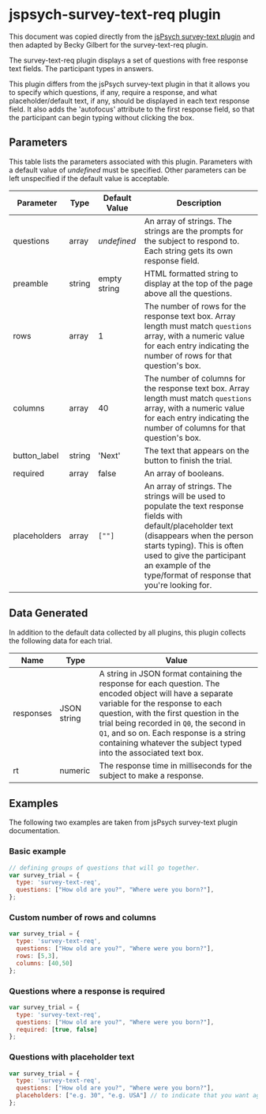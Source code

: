 # jspsych-survey-text-req plugin

This document was copied directly from the [jsPsych survey-text plugin](http://docs.jspsych.org/plugins/jspsych-survey-text/) and then adapted by Becky Gilbert for the survey-text-req plugin.

The survey-text-req plugin displays a set of questions with free response text fields. The participant types in answers. 

This plugin differs from the jsPsych survey-text plugin in that it allows you to specify which questions, if any, require a response, and what placeholder/default text, if any, should be displayed in each text response field. It also adds the 'autofocus' attribute to the first response field, so that the participant can begin typing without clicking the box.

## Parameters

This table lists the parameters associated with this plugin. Parameters with a default value of *undefined* must be specified. Other parameters can be left unspecified if the default value is acceptable.

Parameter | Type | Default Value | Description
----------|------|---------------|------------
questions | array | *undefined* | An array of strings. The strings are the prompts for the subject to respond to. Each string gets its own response field.
preamble | string | empty string | HTML formatted string to display at the top of the page above all the questions.
rows | array | 1 | The number of rows for the response text box. Array length must match `questions` array, with a numeric value for each entry indicating the number of rows for that question's box.
columns | array | 40 | The number of columns for the response text box. Array length must match `questions` array, with a numeric value for each entry indicating the number of columns for that question's box.
button_label | string | 'Next' | The text that appears on the button to finish the trial.
required | array | false | An array of booleans.
placeholders | array | `[""]` | An array of strings. The strings will be used to populate the text response fields with default/placeholder text (disappears when the person starts typing). This is often used to give the participant an example of the type/format of response that you're looking for.

## Data Generated

In addition to the default data collected by all plugins, this plugin collects the following data for each trial.

Name | Type | Value
-----|------|------
responses | JSON string | A string in JSON format containing the response for each question. The encoded object will have a separate variable for the response to each question, with the first question in the trial being recorded in `Q0`, the second in `Q1`, and so on. Each response is a string containing whatever the subject typed into the associated text box.
rt | numeric | The response time in milliseconds for the subject to make a response.

## Examples

The following two examples are taken from jsPsych survey-text plugin documentation.

### Basic example

```javascript
// defining groups of questions that will go together.
var survey_trial = {
  type: 'survey-text-req',
  questions: ["How old are you?", "Where were you born?"],
};
```

### Custom number of rows and columns

```javascript
var survey_trial = {
  type: 'survey-text-req',
  questions: ["How old are you?", "Where were you born?"],
  rows: [5,3],
  columns: [40,50]
};
```

### Questions where a response is required

```javascript
var survey_trial = {
  type: 'survey-text-req',
  questions: ["How old are you?", "Where were you born?"],
  required: [true, false]
};
```

### Questions with placeholder text

```javascript
var survey_trial = {
  type: 'survey-text-req',
  questions: ["How old are you?", "Where were you born?"],
  placeholders: ["e.g. 30", "e.g. USA"] // to indicate that you want age in years and country of birth
};
```